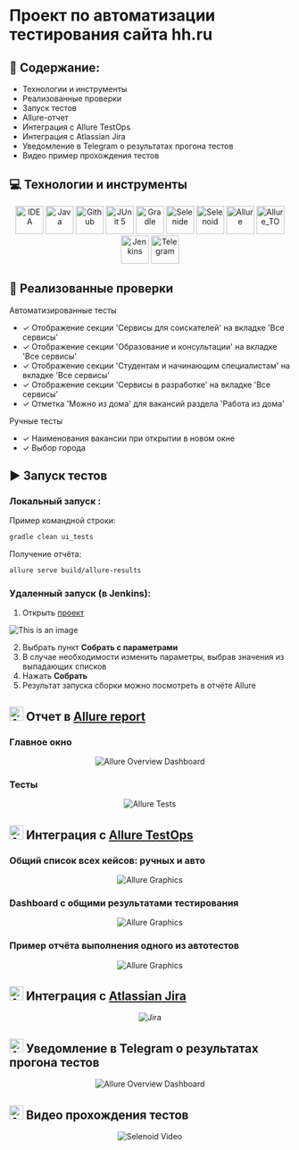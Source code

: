 # Проект по автоматизации тестирования сайта hh.ru
## :receipt: Содержание:

- Технологии и инструменты
- Реализованные проверки
- Запуск тестов
- Allure-отчет
- Интеграция с Allure TestOps
- Интеграция с Atlassian Jira
- Уведомление в Telegram о результатах прогона тестов
- Видео пример прохождения тестов

## :computer: Технологии и инструменты

<p align="center">
<a href="https://www.jetbrains.com/idea/"><img src="images/logo/Idea.svg" width="50" height="50"  alt="IDEA"/></a>
<a href="https://www.java.com/"><img src="images/logo/Java.svg" width="50" height="50"  alt="Java"/></a>
<a href="https://github.com/"><img src="images/logo/GitHub.svg" width="50" height="50"  alt="Github"/></a>
<a href="https://junit.org/junit5/"><img src="images/logo/Junit5.svg" width="50" height="50"  alt="JUnit 5"/></a>
<a href="https://gradle.org/"><img src="images/logo/Gradle.svg" width="50" height="50"  alt="Gradle"/></a>
<a href="https://selenide.org/"><img src="images/logo/Selenide.svg" width="50" height="50"  alt="Selenide"/></a>
<a href="https://aerokube.com/selenoid/"><img src="images/logo/Selenoid.svg" width="50" height="50"  alt="Selenoid"/></a>
<a href="https://github.com/allure-framework/allure2"><img src="images/logo/Allure.svg" width="50" height="50"  alt="Allure"/></a>
<a href="https://https://qameta.io/"><img src="images/logo/Allure_TO.svg" width="50" height="50"  alt="Allure_TO"/></a>
<a href="https://www.jenkins.io/"><img src="images/logo/Jenkins.svg" width="50" height="50"  alt="Jenkins"/></a>
<a href="https://https://telegram.org/"><img src="images/logo/Telegram.svg" width="50" height="50"  alt="Telegram"/></a>
</p>

## :mag_right: Реализованные проверки

Автоматизированные тесты
- ✓ Отображение секции 'Сервисы для соискателей' на вкладке 'Все сервисы' 
- ✓ Отображение секции 'Образование и консультации' на вкладке 'Все сервисы'
- ✓ Отображение секции 'Студентам и начинающим специалистам' на вкладке 'Все сервисы'
- ✓ Отображение секции 'Сервисы в разработке' на вкладке 'Все сервисы'
- ✓ Отметка 'Можно из дома' для вакансий раздела 'Работа из дома'

Ручные тесты
- ✓ Наименования вакансии при открытии в новом окне
- ✓ Выбор города

## :arrow_forward: Запуск тестов

###  Локальный запуск :
Пример командной строки:
```bash
gradle clean ui_tests
```
Получение отчёта:
```bash
allure serve build/allure-results
```

###  Удаленный запуск (в Jenkins):
1. Открыть <a target="_blank" href="https://jenkins.autotests.cloud/job/017-July_Shk-jenkins_hhru/">проект</a>

![This is an image](/images/screens/jenkins.png)

2. Выбрать пункт **Собрать с параметрами**
3. В случае необходимости изменить параметры, выбрав значения из выпадающих списков
4. Нажать **Собрать**
5. Результат запуска сборки можно посмотреть в отчёте Allure

## <img src="images/logo/Allure.svg" width="25" height="25"  alt="Allure"/></a> Отчет в <a target="_blank" href="https://jenkins.autotests.cloud/job/017-July_Shk-jenkins_hhru/9/allure/">Allure report</a>

###  Главное окно

<p align="center">
<img title="Allure Overview Dashboard" src="images/screens/allure.png">
</p>

###  Тесты

<p align="center">
<img title="Allure Tests" src="images/screens/allure_2.png">
</p>


## <img src="images/logo/Allure_TO.svg" width="25" height="25"  alt="Allure"/></a> Интеграция с <a target="_blank" href="https://allure.autotests.cloud/launch/19330">Allure TestOps</a>
### Общий список всех кейсов: ручных и авто
<p align="center">
<img title="Allure Graphics" src="images/screens/testops_tests.png">
</p>

### Dashboard с общими результатами тестирования
<p align="center">
<img title="Allure Graphics" src="images/screens/testops_dashboard.png">
</p>

### Пример отчёта выполнения одного из автотестов
<p align="center">
<img title="Allure Graphics" src="images/screens/testops_cycle.png">
</p>

## <img src="images/logo/jira-logo.svg" width="25" height="25"  alt="Allure"/></a> Интеграция с <a target="_blank" href="https://jira.autotests.cloud/browse/HOMEWORK-546">Atlassian Jira</a>
<p align="center">
<img title="Jira" src="images/screens/jira.png">
</p>

## <img src="images/logo/Telegram.svg" width="25" height="25"  alt="Allure"/></a> Уведомление в Telegram о результатах прогона тестов

<p align="center">
<img title="Allure Overview Dashboard" src="images/screens/telegram.png" >
</p>

## <img src="images/logo/Selenoid.svg" width="25" height="25"  alt="Allure"/></a> Видео прохождения тестов

<p align="center">
  <img title="Selenoid Video" src="https://selenoid.autotests.cloud/video/f3a8ceac621fe4d5846eebbb83d4a75b.mp4">
</p>
